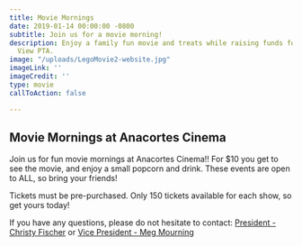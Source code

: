 ```yaml
---
title: Movie Mornings
date: 2019-01-14 00:00:00 -0800
subtitle: Join us for a movie morning!
description: Enjoy a family fun movie and treats while raising funds for the Island
  View PTA.
image: "/uploads/LegoMovie2-website.jpg"
imageLink: ''
imageCredit: ''
type: movie
callToAction: false

---
```

## Movie Mornings at Anacortes Cinema

Join us for fun movie mornings at Anacortes Cinema!! For $10 you get to see the movie, and enjoy a small popcorn and drink. These events are open to ALL, so bring your friends!

Tickets must be pre-purchased. Only 150 tickets available for each show, so get yours today!

If you have any questions, please do not hesitate to contact: [President - Christy Fischer](mailto:president@islandviewpta.org) or [Vice President - Meg Mourning](mailto:vicepresident@islandviewpta.org)